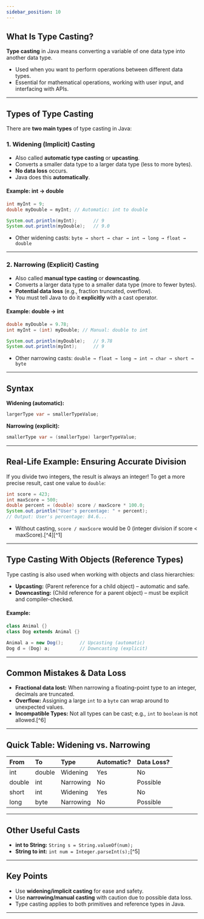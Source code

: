 ```yaml
---
sidebar_position: 10
---
```

## What Is Type Casting?

**Type casting** in Java means converting a variable of one data type into another data type.

- Used when you want to perform operations between different data types.
- Essential for mathematical operations, working with user input, and interfacing with APIs.

***

## Types of Type Casting

There are **two main types** of type casting in Java:

### 1. Widening (Implicit) Casting

- Also called **automatic type casting** or **upcasting**.
- Converts a smaller data type to a larger data type (less to more bytes).
- **No data loss** occurs.
- Java does this **automatically**.


#### Example: int → double

```java
int myInt = 9;
double myDouble = myInt; // Automatic: int to double

System.out.println(myInt);      // 9
System.out.println(myDouble);   // 9.0
```

- Other widening casts: `byte → short → char → int → long → float → double`

***

### 2. Narrowing (Explicit) Casting

- Also called **manual type casting** or **downcasting**.
- Converts a larger data type to a smaller data type (more to fewer bytes).
- **Potential data loss** (e.g., fraction truncated, overflow).
- You must tell Java to do it **explicitly** with a cast operator.


#### Example: double → int

```java
double myDouble = 9.78;
int myInt = (int) myDouble; // Manual: double to int

System.out.println(myDouble);   // 9.78
System.out.println(myInt);      // 9
```

- Other narrowing casts: `double → float → long → int → char → short → byte`

***

## Syntax

**Widening (automatic):**

```java
largerType var = smallerTypeValue;
```

**Narrowing (explicit):**

```java
smallerType var = (smallerType) largerTypeValue;
```


***

## Real-Life Example: Ensuring Accurate Division

If you divide two integers, the result is always an integer!
To get a more precise result, cast one value to `double`:

```java
int score = 423;
int maxScore = 500;
double percent = (double) score / maxScore * 100.0;
System.out.println("User's percentage: " + percent);
// Output: User's percentage: 84.6...
```

- Without casting, `score / maxScore` would be 0 (integer division if score < maxScore).[^4][^1]

***

## Type Casting With Objects (Reference Types)

Type casting is also used when working with objects and class hierarchies:

- **Upcasting:** (Parent reference for a child object) – automatic and safe.
- **Downcasting:** (Child reference for a parent object) – must be explicit and compiler-checked.


#### Example:

```java
class Animal {}
class Dog extends Animal {}

Animal a = new Dog();      // Upcasting (automatic)
Dog d = (Dog) a;           // Downcasting (explicit)
```


***

## Common Mistakes \& Data Loss

- **Fractional data lost:** When narrowing a floating-point type to an integer, decimals are truncated.
- **Overflow:** Assigning a large `int` to a `byte` can wrap around to unexpected values.
- **Incompatible Types:** Not all types can be cast; e.g., `int` to `boolean` is not allowed.[^6]

***

## Quick Table: Widening vs. Narrowing

| From | To | Type | Automatic? | Data Loss? |
| :-- | :-- | :-- | :-- | :-- |
| int | double | Widening | Yes | No |
| double | int | Narrowing | No | Possible |
| short | int | Widening | Yes | No |
| long | byte | Narrowing | No | Possible |


***

## Other Useful Casts

- **int to String:** `String s = String.valueOf(num);`
- **String to int:** `int num = Integer.parseInt(s);`[^5]

***

## Key Points

- Use **widening/implicit casting** for ease and safety.
- Use **narrowing/manual casting** with caution due to possible data loss.
- Type casting applies to both primitives and reference types in Java.

***

